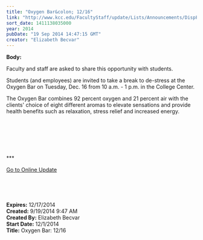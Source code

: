 ```yaml
---
title: "Oxygen Bar&colon; 12/16"
link: "http://www.kcc.edu/FacultyStaff/update/Lists/Announcements/DispForm.aspx?ID=1637"
sort_date: 1411138035000
year: 2014
pubDate: "19 Sep 2014 14:47:15 GMT"
creator: "Elizabeth Becvar"
---
```


<div><b>Body:</b> <div class="ExternalClass608A8B9D0D704176A8BA23874B25E388"><p>Faculty and staff are asked to share this opportunity with students.</p>
<p>Students (and employees) are invited to take a break to de-stress at the Oxygen Bar on Tuesday, Dec. 16 from 10 a.m. - 1 p.m. in the College Center.</p>
<p>The Oxygen Bar combines 92 percent oxygen and 21 percent air with the clients' choice of eight different aromas to elevate sensations and provide health benefits such as relaxation, stress relief and increased energy.​</p>
<p> </p>
<p> </p>
<p> </p>
<p>***</p>
<p><a href="/FacultyStaff/update/Pages/dailyupdate.aspx">Go to Online Update</a></p>
<p> </p>
<p> </p></div></div>
<div><b>Expires:</b> 12/17/2014</div>
<div><b>Created:</b> 9/19/2014 9:47 AM</div>
<div><b>Created By:</b> Elizabeth Becvar</div>
<div><b>Start Date:</b> 12/1/2014</div>
<div><b>Title:</b> Oxygen Bar: 12/16</div>
